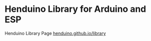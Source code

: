 # Henduino Library for Arduino and ESP
Henduino Library Page [henduino.github.io/library](https://henduino.github.io/library/)
